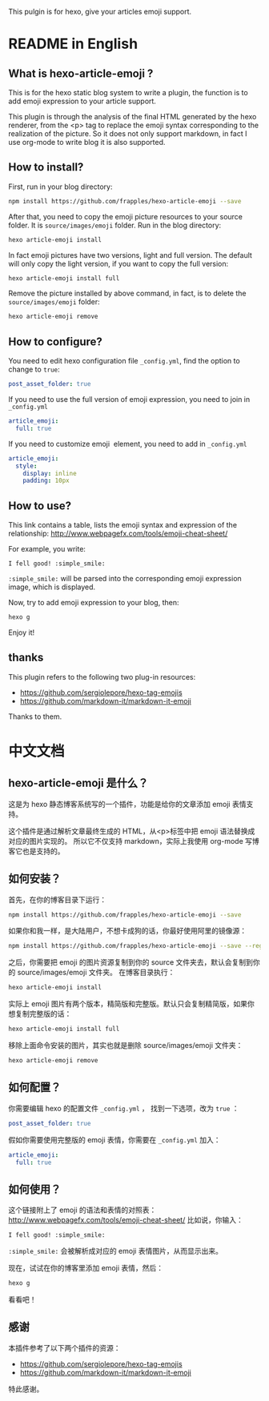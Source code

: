 This pulgin is for hexo, give your articles emoji support.

README in English
=================

What is hexo-article-emoji ?
----------------------------

This is for the hexo static blog system to write a plugin, the function is to add emoji expression to your article support.

This plugin is through the analysis of the final HTML generated by the hexo renderer, from the &lt;p&gt; tag to replace the emoji syntax corresponding to the realization of the picture. So it does not only support markdown, in fact I use org-mode to write blog it is also supported.

How to install?
---------------

First, run in your blog directory:

``` bash
npm install https://github.com/frapples/hexo-article-emoji --save
```

After that, you need to copy the emoji picture resources to your source folder. It is `source/images/emoji` folder. Run in the blog directory:

``` bash
hexo article-emoji install
```

In fact emoji pictures have two versions, light and full version. The default will only copy the light version, if you want to copy the full version:

``` bash
hexo article-emoji install full
```

Remove the picture installed by above command, in fact, is to delete the `source/images/emoji` folder:

``` bash
hexo article-emoji remove
```

How to configure?
-----------------

You need to edit hexo configuration file `_config.yml`, find the option to change to `true`:

``` yml
post_asset_folder: true
```

If you need to use the full version of emoji expression, you need to join in `_config.yml`

``` yml
article_emoji:
  full: true
```

If you need to customize emoji <img> element, you need to add in `_config.yml`

``` yml
article_emoji:
  style:
    display: inline
    padding: 10px
```

How to use?
-----------

This link contains a table, lists the emoji syntax and expression of the relationship: <http://www.webpagefx.com/tools/emoji-cheat-sheet/>

For example, you write:

``` example
I fell good! :simple_smile:
```

`:simple_smile:` will be parsed into the corresponding emoji expression image, which is displayed.

Now, try to add emoji expression to your blog, then:

``` bash
hexo g
```

Enjoy it!

thanks
------

This plugin refers to the following two plug-in resources:

-   <https://github.com/sergiolepore/hexo-tag-emojis>
-   <https://github.com/markdown-it/markdown-it-emoji>

Thanks to them.

中文文档
========

hexo-article-emoji 是什么？
---------------------------

这是为 hexo 静态博客系统写的一个插件，功能是给你的文章添加 emoji 表情支持。

这个插件是通过解析文章最终生成的 HTML，从&lt;p&gt;标签中把 emoji 语法替换成对应的图片实现的。 所以它不仅支持 markdown，实际上我使用 org-mode 写博客它也是支持的。

如何安装？
----------

首先，在你的博客目录下运行：

``` bash
npm install https://github.com/frapples/hexo-article-emoji --save
```

如果你和我一样，是大陆用户，不想卡成狗的话，你最好使用阿里的镜像源：

``` bash
npm install https://github.com/frapples/hexo-article-emoji --save --registry=https://registry.npm.taobao.org
```

之后，你需要把 emoji 的图片资源复制到你的 source 文件夹去，默认会复制到你的 source/images/emoji 文件夹。 在博客目录执行：

``` bash
hexo article-emoji install
```

实际上 emoji 图片有两个版本，精简版和完整版。默认只会复制精简版，如果你想复制完整版的话：

``` bash
hexo article-emoji install full
```

移除上面命令安装的图片，其实也就是删除 source/images/emoji 文件夹：

``` bash
hexo article-emoji remove
```

如何配置？
----------

你需要编辑 hexo 的配置文件 `_config.yml` ， 找到一下选项，改为 `true` ：

``` yml
post_asset_folder: true
```

假如你需要使用完整版的 emoji 表情，你需要在 `_config.yml` 加入：

``` yml
article_emoji:
  full: true
```

如何使用？
----------

这个链接附上了 emoji 的语法和表情的对照表： <http://www.webpagefx.com/tools/emoji-cheat-sheet/> 比如说，你输入：

``` example
I fell good! :simple_smile:
```

`:simple_smile:` 会被解析成对应的 emoji 表情图片，从而显示出来。

现在，试试在你的博客里添加 emoji 表情，然后：

``` bash
hexo g
```

看看吧！

感谢
----

本插件参考了以下两个插件的资源：

-   <https://github.com/sergiolepore/hexo-tag-emojis>
-   <https://github.com/markdown-it/markdown-it-emoji>

特此感谢。
